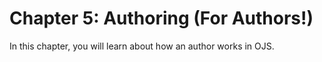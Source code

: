 # Chapter 5: Authoring (For Authors!)

In this chapter, you will learn about how an author works in OJS.